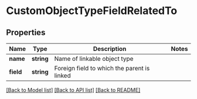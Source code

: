 # CustomObjectTypeFieldRelatedTo

## Properties

Name | Type | Description | Notes
------------ | ------------- | ------------- | -------------
**name** | **string** | Name of linkable object type | 
**field** | **string** | Foreign field to which the parent is linked | 

[[Back to Model list]](../README.md#documentation-for-models) [[Back to API list]](../README.md#documentation-for-api-endpoints) [[Back to README]](../README.md)
